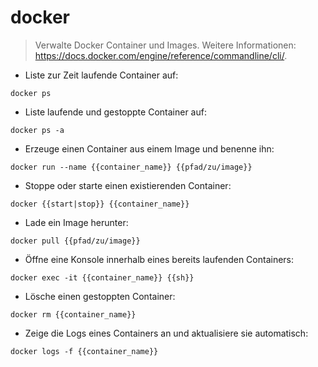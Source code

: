 # docker

> Verwalte Docker Container und Images.
> Weitere Informationen: <https://docs.docker.com/engine/reference/commandline/cli/>.

- Liste zur Zeit laufende Container auf:

`docker ps`

- Liste laufende und gestoppte Container auf:

`docker ps -a`

- Erzeuge einen Container aus einem Image und benenne ihn:

`docker run --name {{container_name}} {{pfad/zu/image}}`

- Stoppe oder starte einen existierenden Container:

`docker {{start|stop}} {{container_name}}`

- Lade ein Image herunter:

`docker pull {{pfad/zu/image}}`

- Öffne eine Konsole innerhalb eines bereits laufenden Containers:

`docker exec -it {{container_name}} {{sh}}`

- Lösche einen gestoppten Container:

`docker rm {{container_name}}`

- Zeige die Logs eines Containers an und aktualisiere sie automatisch:

`docker logs -f {{container_name}}`
